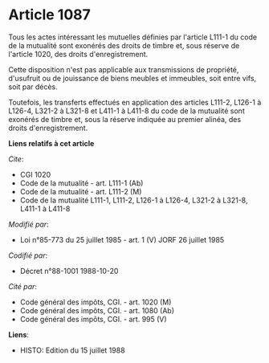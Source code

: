 # Article 1087

Tous les actes intéressant les mutuelles définies par l'article L111-1 du code de la mutualité sont exonérés des droits de
timbre et, sous réserve de l'article 1020, des droits d'enregistrement.

Cette disposition n'est pas applicable aux transmissions de propriété, d'usufruit ou de jouissance de biens meubles et
immeubles, soit entre vifs, soit par décès.

Toutefois, les transferts effectués en application des articles L111-2, L126-1 à L126-4, L321-2 à L321-8 et L411-1 à L411-8
du code de la mutualité sont exonérés de timbre et, sous la réserve indiquée au premier alinéa, des droits d'enregistrement.

**Liens relatifs à cet article**

_Cite_:

  - CGI 1020
  - Code de la mutualité - art. L111-1 (Ab)
  - Code de la mutualité - art. L111-2 (M)
  - Code de la mutualité L111-1, L111-2, L126-1 à L126-4, L321-2 à L321-8, L411-1 à L411-8

_Modifié par_:

  - Loi n°85-773 du 25 juillet 1985 - art. 1 (V) JORF 26 juillet 1985

_Codifié par_:

  - Décret n°88-1001 1988-10-20

_Cité par_:

  - Code général des impôts, CGI. - art. 1020 (M)
  - Code général des impôts, CGI. - art. 1080 (Ab)
  - Code général des impôts, CGI. - art. 995 (V)

**Liens**:

  - HISTO: Edition du 15 juillet 1988
